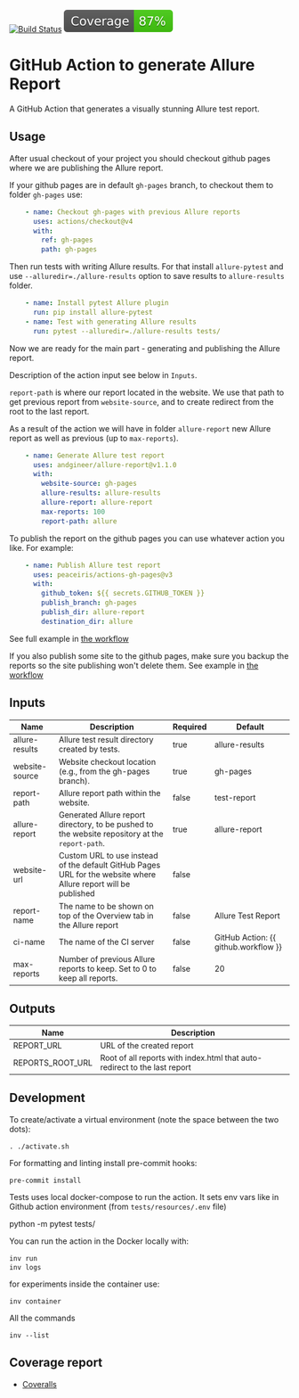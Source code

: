[![Build Status](https://github.com/andgineer/allure-report/workflows/CI/badge.svg)](https://github.com/andgineer/allure-report/actions)
[![Coverage](https://raw.githubusercontent.com/andgineer/allure-report/python-coverage-comment-action-data/badge.svg)](https://htmlpreview.github.io/?https://github.com/andgineer/allure-report/blob/python-coverage-comment-action-data/htmlcov/index.html)
# GitHub Action to generate Allure Report

A GitHub Action that generates a visually stunning Allure test report.

## Usage

After usual checkout of your project you should checkout github pages 
where we are publishing the Allure report. 

If your github pages are in default `gh-pages` branch, to checkout them to
folder `gh-pages` use:

```yaml
    - name: Checkout gh-pages with previous Allure reports
      uses: actions/checkout@v4
      with:
        ref: gh-pages
        path: gh-pages
```

Then run tests with writing Allure results.
For that install `allure-pytest` and use `--alluredir=./allure-results` option to save results to 
`allure-results` folder.

```yaml
    - name: Install pytest Allure plugin
      run: pip install allure-pytest
    - name: Test with generating Allure results
      run: pytest --alluredir=./allure-results tests/
```

Now we are ready for the main part - generating and publishing the Allure report.

Description of the action input see below in `Inputs`. 

`report-path` is where our report located in the website. 
We use that path to get previous report from `website-source`, and to create redirect from the root
to the last report.

As a result of the action we will have in folder `allure-report` new Allure report as well as previous 
(up to `max-reports`).

```yaml
    - name: Generate Allure test report
      uses: andgineer/allure-report@v1.1.0
      with:
        website-source: gh-pages
        allure-results: allure-results
        allure-report: allure-report
        max-reports: 100
        report-path: allure
```

To publish the report on the github pages you can use whatever action you like.
For example:

```yaml
    - name: Publish Allure test report
      uses: peaceiris/actions-gh-pages@v3
      with:
        github_token: ${{ secrets.GITHUB_TOKEN }}
        publish_branch: gh-pages
        publish_dir: allure-report
        destination_dir: allure
```

See full example in
[the workflow](https://github.com/andgineer/bitwarden-import-msecure/blob/main/.github/workflows/ci.yml)

If you also publish some site to the github pages, make sure you backup the reports so the site publishing won't delete them.
See example in [the workflow](https://github.com/andgineer/bitwarden-import-msecure/blob/main/.github/workflows/docs.yml)

## Inputs

| Name               | Description                                                                                               | Required | Default        |
|--------------------|-----------------------------------------------------------------------------------------------------------|----------|----------------|
| allure-results     | Allure test result directory created by tests.                                                            | true     | allure-results |
| website-source     | Website checkout location (e.g., from the gh-pages branch).                                               | true     | gh-pages       |
| report-path        | Allure report path within the website.                                                                    | false    | test-report    |
| allure-report      | Generated Allure report directory, to be pushed to the website repository at the `report-path`.           | true     | allure-report  |
| website-url        | Custom URL to use instead of the default GitHub Pages URL for the website where Allure report will be published | false  |                |
| report-name        | The name to be shown on top of the Overview tab in the Allure report                                      | false    | Allure Test Report |
| ci-name            | The name of the CI server                                                                                 | false    | GitHub Action: {{ github.workflow }} |
| max-reports| Number of previous Allure reports to keep. Set to 0 to keep all reports.                                  | false    | 20             |

## Outputs

| Name             | Description                                                               | 
|------------------|---------------------------------------------------------------------------|
| REPORT_URL       | URL of the created report                                                 | 
| REPORTS_ROOT_URL | Root of all reports with index.html that auto-redirect to the last report |

## Development

To create/activate a virtual environment (note the space between the two dots):

    . ./activate.sh

For formatting and linting install pre-commit hooks:

    pre-commit install

Tests uses local docker-compose to run the action.
It sets env vars like in Github action environment (from `tests/resources/.env` file)

   python -m pytest tests/

You can run the action in the Docker locally with:

    inv run
    inv logs

for experiments inside the container use:

    inv container

All the commands
    
    inv --list

## Coverage report
* [Coveralls](https://coveralls.io/github/andgineer/allure-report)